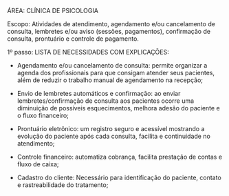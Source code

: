 ÁREA: CLÍNICA DE PSICOLOGIA

Escopo: Atividades de atendimento, agendamento e/ou cancelamento de consulta, lembretes e/ou aviso (sessões, pagamentos), confirmação de consulta, prontuário e controle de pagamento.

1º passo: LISTA DE NECESSIDADES COM EXPLICAÇÕES: 

* Agendamento e/ou cancelamento de consulta: permite organizar a agenda dos profissionais para que consigam atender seus pacientes, além de reduzir o trabalho manual de agendamento na recepção;

* Envio de lembretes automáticos e confirmação: ao enviar lembretes/confirmação de consulta aos pacientes ocorre uma diminuição de possíveis esquecimentos, melhora adesão do paciente e o fluxo financeiro;

* Prontuário eletrônico: um registro seguro e acessível mostrando a evolução do paciente após cada consulta, facilita e continuidade no atendimento;

* Controle financeiro: automatiza cobrança, facilita prestação de contas e fluxo de caixa;

* Cadastro do cliente: Necessário para identificação do paciente, contato e rastreabilidade do tratamento;


